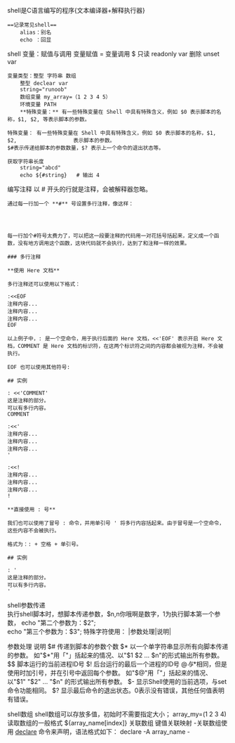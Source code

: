 shell是C语言编写的程序{文本编译器+解释执行器}

	==记录常见shell==
		alias：别名 
		echo ：回显
shell 变量：赋值与调用
	变量赋值 =
	变量调用 $
	只读 readonly var
	删除 unset var

	变量类型：整型 字符串 数组
		整型 declear var
		string="runoob"
		数组变量 my_array=（1 2 3 4 5）
		环境变量 PATH
		**特殊变量：** 有一些特殊变量在 Shell 中具有特殊含义，例如 $0 表示脚本的名称，$1, $2, 等表示脚本的参数。

	特殊变量： 有一些特殊变量在 Shell 中具有特殊含义，例如 $0 表示脚本的名称，$1, $2,                  表示脚本的参数。
	$#表示传递给脚本的参数数量，$? 表示上一个命令的退出状态等。

	获取字符串长度
		string="abcd"
		echo ${#string}   # 输出 4

编写注释
	以 # 开头的行就是注释，会被解释器忽略。

	通过每一行加一个 **#** 号设置多行注释，像这样：
	
	
	
	
	每一行加个#符号太费力了，可以把这一段要注释的代码用一对花括号括起来，定义成一个函数，没有地方调用这个函数，这块代码就不会执行，达到了和注释一样的效果。
	
	### 多行注释
	
	**使用 Here 文档**
	
	多行注释还可以使用以下格式：
	
	:<<EOF  
	注释内容...  
	注释内容...  
	注释内容...  
	EOF  
	
	以上例子中，: 是一个空命令，用于执行后面的 Here 文档，<<'EOF' 表示开启 Here 文档，COMMENT 是 Here 文档的标识符，在这两个标识符之间的内容都会被视为注释，不会被执行。
	
	EOF 也可以使用其他符号:
	
	## 实例
	
	: <<'COMMENT'  
	这是注释的部分。  
	可以有多行内容。  
	COMMENT  
	  
	:<<'  
	注释内容...  
	注释内容...  
	注释内容...  
	'  
	  
	:<<!  
	注释内容...  
	注释内容...  
	注释内容...  
	!  
	
	**直接使用 : 号**
	
	我们也可以使用了冒号 : 命令，并用单引号 ' 将多行内容括起来。由于冒号是一个空命令，这些内容不会被执行。
	
	格式为：: + 空格 + 单引号。
	
	## 实例
	
	: '  
	这是注释的部分。  
	可以有多行内容。  
	'


shell参数传递  
	执行shell脚本时，想脚本传递参数，$n,n你哦啊是数字，1为执行脚本第一个参数，
		echo "第二个参数为：$2";  
		echo "第三个参数为：$3";
特殊字符使用：
|参数处理|说明|
	
参数处理	说明
$#	传递到脚本的参数个数
$*	以一个单字符串显示所有向脚本传递的参数。
如"$*"用「"」括起来的情况、以"$1 $2 … $n"的形式输出所有参数。
$$	脚本运行的当前进程ID号
$!	后台运行的最后一个进程的ID号
$@	与$*相同，但是使用时加引号，并在引号中返回每个参数。
如"$@"用「"」括起来的情况、以"$1" "$2" … "$n" 的形式输出所有参数。
$-	显示Shell使用的当前选项，与set命令功能相同。
$?	显示最后命令的退出状态。0表示没有错误，其他任何值表明有错误。


shell数组
	shell数组可以存放多值，初始时不需要指定大小；
	array_my=(1 2 3 4)
	读取数组的一般格式 
		${array_name[index]}
	关联数组
		键值关联映射
		-关联数组使用 [declare](https://www.runoob.com/linux/linux-comm-declare.html) 命令来声明，语法格式如下：
		declare -A array_name
		-